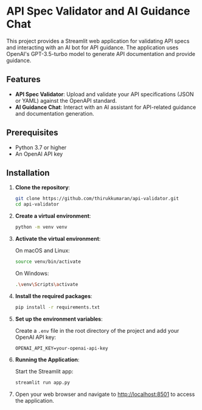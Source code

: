 
# API Spec Validator and AI Guidance Chat

This project provides a Streamlit web application for validating API specs and interacting with an AI bot for API guidance. The application uses OpenAI's GPT-3.5-turbo model to generate API documentation and provide guidance.

## Features

- **API Spec Validator**: Upload and validate your API specifications (JSON or YAML) against the OpenAPI standard.
- **AI Guidance Chat**: Interact with an AI assistant for API-related guidance and documentation generation.

## Prerequisites

- Python 3.7 or higher
- An OpenAI API key

## Installation

1. **Clone the repository**:
   ```sh
   git clone https://github.com/thirukkumaran/api-validator.git
   cd api-validator
   ```

2. **Create a virtual environment**:
   ```sh
   python -m venv venv
   ```

3. **Activate the virtual environment**:

   On macOS and Linux:
   ```sh
   source venv/bin/activate
   ```
   On Windows:
   ```sh
   .\venv\Scripts\activate
   ```

4. **Install the required packages**:
   ```sh
   pip install -r requirements.txt
   ```

5. **Set up the environment variables**:

   Create a `.env` file in the root directory of the project and add your OpenAI API key:
   ```
   OPENAI_API_KEY=your-openai-api-key
   ```

6. **Running the Application**:

   Start the Streamlit app:
   ```sh
   streamlit run app.py
   ```

7. Open your web browser and navigate to [http://localhost:8501](http://localhost:8501) to access the application.
